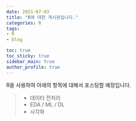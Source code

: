 ```yaml
---
date: 2021-07-03
title: "R에 대한 게시판입니다."
categories: R
tags: 
- R 
- blog

toc: true  
toc_sticky: true 
sidebar_main: true
author_profile: true
---
```


R을 사용하여 아래의 항목에 대해서 포스팅할 예정입니다. <br>

> - 데이터 전처리
> - EDA / ML / DL
> - 시각화

